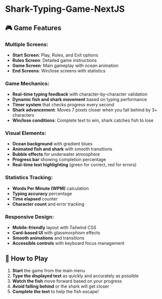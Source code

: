 # Shark-Typing-Game-NextJS
## 🎮 Game Features

### **Multiple Screens:**

- **Start Screen**: Play, Rules, and Exit options
- **Rules Screen**: Detailed game instructions
- **Game Screen**: Main gameplay with ocean animation
- **End Screens**: Win/lose screens with statistics


### **Game Mechanics:**

- **Real-time typing feedback** with character-by-character validation
- **Dynamic fish and shark movement** based on typing performance
- **Timer system** that checks progress every second
- **Shark advancement**: Moves 7 pixels closer when you fall behind by 3+ characters
- **Win/lose conditions**: Complete text to win, shark catches fish to lose


### **Visual Elements:**

- **Ocean background** with gradient blues
- **Animated fish and shark** with smooth transitions
- **Bubble effects** for underwater atmosphere
- **Progress bar** showing completion percentage
- **Real-time text highlighting** (green for correct, red for errors)


### **Statistics Tracking:**

- **Words Per Minute (WPM)** calculation
- **Typing accuracy** percentage
- **Time elapsed** counter
- **Character count** and error tracking


### **Responsive Design:**

- **Mobile-friendly** layout with Tailwind CSS
- **Card-based UI** with glassmorphism effects
- **Smooth animations** and transitions
- **Accessible controls** with keyboard focus management


## 🎯 How to Play

1. **Start** the game from the main menu
2. **Type the displayed text** as quickly and accurately as possible
3. **Watch the fish** move forward based on your progress
4. **Avoid falling behind** or the shark will get closer
5. **Complete the text** to help the fish escape!
